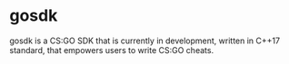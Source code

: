 # gosdk
gosdk is a CS:GO SDK that is currently in development, written in C++17 standard, that empowers users to write CS:GO cheats.
